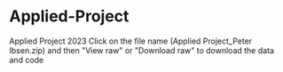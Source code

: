 # Applied-Project
Applied Project 2023
Click on the file name (Applied Project_Peter Ibsen.zip) and then "View raw" or "Download raw" to download the data and code
